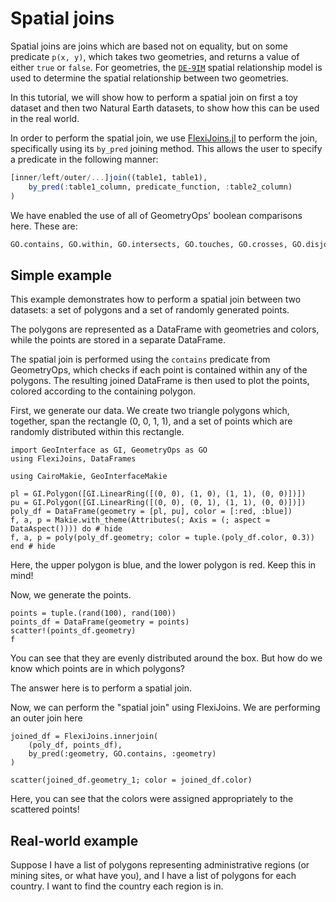 # Spatial joins

Spatial joins are joins which are based not on equality, but on some predicate ``p(x, y)``, which takes two geometries, and returns a value of either `true` or `false`.  For geometries, the [`DE-9IM`](https://en.wikipedia.org/wiki/DE-9IM) spatial relationship model is used to determine the spatial relationship between two geometries.  

In this tutorial, we will show how to perform a spatial join on first a toy dataset and then two Natural Earth datasets, to show how this can be used in the real world.

In order to perform the spatial join, we use [FlexiJoins.jl](https://github.com/JuliaAPlavin/FlexiJoins.jl) to perform the join, specifically using its `by_pred` joining method.  This allows the user to specify a predicate in the following manner:
```julia
[inner/left/outer/...]join((table1, table1),
    by_pred(:table1_column, predicate_function, :table2_column)
)
```

We have enabled the use of all of GeometryOps' boolean comparisons here.  These are:

```julia
GO.contains, GO.within, GO.intersects, GO.touches, GO.crosses, GO.disjoint, GO.overlaps, GO.covers, GO.coveredby, GO.equals
```

## Simple example

This example demonstrates how to perform a spatial join between two datasets: a set of polygons and a set of randomly generated points. 

The polygons are represented as a DataFrame with geometries and colors, while the points are stored in a separate DataFrame. 

The spatial join is performed using the `contains` predicate from GeometryOps, which checks if each point is contained within any of the polygons. The resulting joined DataFrame is then used to plot the points, colored according to the containing polygon.

First, we generate our data.  We create two triangle polygons which, together, span the rectangle (0, 0, 1, 1), and a set of points which are randomly distributed within this rectangle.

```@example spatialjoins
import GeoInterface as GI, GeometryOps as GO
using FlexiJoins, DataFrames

using CairoMakie, GeoInterfaceMakie

pl = GI.Polygon([GI.LinearRing([(0, 0), (1, 0), (1, 1), (0, 0)])])
pu = GI.Polygon([GI.LinearRing([(0, 0), (0, 1), (1, 1), (0, 0)])])
poly_df = DataFrame(geometry = [pl, pu], color = [:red, :blue])
f, a, p = Makie.with_theme(Attributes(; Axis = (; aspect = DataAspect()))) do # hide
f, a, p = poly(poly_df.geometry; color = tuple.(poly_df.color, 0.3))
end # hide
```

Here, the upper polygon is blue, and the lower polygon is red.  Keep this in mind!

Now, we generate the points.

```@example spatialjoins
points = tuple.(rand(100), rand(100))
points_df = DataFrame(geometry = points)
scatter!(points_df.geometry)
f
```

You can see that they are evenly distributed around the box.  But how do we know which points are in which polygons?

The answer here is to perform a spatial join.

Now, we can perform the "spatial join" using FlexiJoins.  We are performing an outer join here

```@example spatialjoins
joined_df = FlexiJoins.innerjoin(
    (poly_df, points_df), 
    by_pred(:geometry, GO.contains, :geometry)
)
```

```@example spatialjoins
scatter(joined_df.geometry_1; color = joined_df.color)
```

Here, you can see that the colors were assigned appropriately to the scattered points!

## Real-world example

Suppose I have a list of polygons representing administrative regions (or mining sites, or what have you), and I have a list of polygons for each country.  I want to find the country each region is in.


